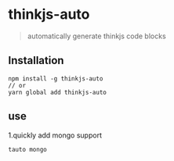 # thinkjs-auto

>automatically generate thinkjs code blocks

## Installation
```
npm install -g thinkjs-auto
// or
yarn global add thinkjs-auto
```

## use
1.quickly add mongo support
```
tauto mongo
```